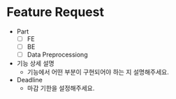 # Feature Request

- Part
  - [ ] FE
  - [ ] BE
  - [ ] Data Preprocessiong
- 기능 상세 설명
  - 기능에서 어떤 부분이 구현되어야 하는 지 설명해주세요.
- Deadline
  - 마감 기한을 설정해주세요.
